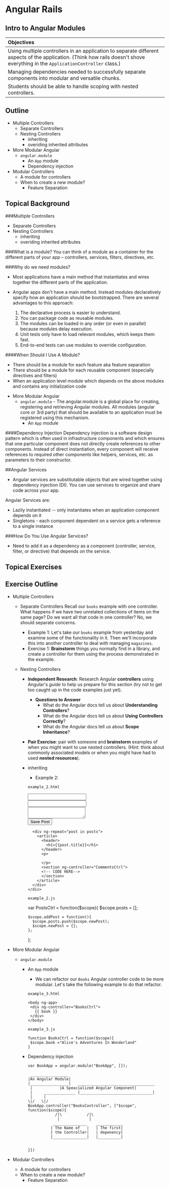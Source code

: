 # Angular Rails
## Intro to Angular Modules


| Objectives |
| :---  |
| Using multiple controllers in an application to separate different aspects of the application. (Think how rails doesn't shove everything in the `ApplicationController` class.)|
| Managing dependencies needed to successfully separate components into modular and versatile chunks.  |
| Students should be able to handle scoping with nested controllers.  |

## Outline

* Multiple Controllers
  * Separate Controllers
  * Nesting Controllers
    * inheriting
    * overiding inherited attributes
* More Modular Angular
  * `angular.module`
    * An `App` module
    * Dependency injection
* Modular Controllers
  * A module for controllers
  * When to create a new module?
    * Feature Separation


## Topical Background

###Multiple Controllers
  * Separate Controllers
  * Nesting Controllers
    * inheriting
    * overiding inherited attributes

###What is a module?
You can think of a module as a container for the different parts of your app – controllers, services, filters, directives, etc.

###Why do we need modules?
- Most applications have a main method that instantiates and wires together the different parts of the application.

- Angular apps don't have a main method. Instead modules declaratively specify how an application should be bootstrapped. There are several advantages to this approach:

  1) The declarative process is easier to understand.
  2) You can package code as reusable modules.
  3) The modules can be loaded in any order (or even in parallel) because modules delay execution.
  4) Unit tests only have to load relevant modules, which keeps them fast.
  5) End-to-end tests can use modules to override configuration.

####When Should I Use A Module?
- There should be a module for each feature aka feature separation
- There should be a module for each reusable component (especially directives and filters)
- When an application level module which depends on the above modules and contains any initialization code

* More Modular Angular
  * `angular.module` - The angular.module is a global place for creating, registering and retrieving Angular modules. All modules (angular core or 3rd party) that should be available to an application must be registered using this mechanism.
    * An `App` module

####Dependency Injection
Dependency injection is a software design pattern which is often used in infrastructure components and which ensures that one particular component does not directly create references to other components. Instead of direct instantiation, every component will receive references to required other components like helpers, services, etc. as parameters to their constructor.
   
##Angular Services
- Angular services are substitutable objects that are wired together using dependency injection (DI). You can use services to organize and share code across your app.

Angular Services are:

  - Lazily instantiated -- only instantiates when an application component depends on it
  - Singletons - each component dependent on a service gets a reference to a single instance

###How Do You Use Angular Services?
  - Need to add it as a dependency as a component (controller, service, filter, or directive) that depends on the service.
 

## Topical Exercises


## Exercise Outline
* Multiple Controllers
  * Separate Controllers
    Recall our `books` example with one controller. What happens if we have two unrelated collections of items on the same page? Do we want all that code in one controller? No, we should separate concerns.
    * Example 1:
    Let's take our `books` example from yesterday and examine some of the functionality in it. Then we'll incorporate this into another controller to deal with managing `magazines`.
    * Exercise 1: 
    **Brainstorm** things you normally find in a library, and create a controller for them using the process demonstrated in the example. 
    
  * Nesting Controllers
    * **Independent Research**: Research Angular **controllers** using Angular's *guide* to help us prepare for this section (try not to get too caught up in the code examples just yet).
      * **Questions to Answer**
        * What do the Angular docs tell us about **Understanding Controllers**?
        * What do the Angular docs tell us about **Using Controllers Correctly**?
        * What do the Angular docs tell us about **Scope Inheritance**?
    
    * **Pair Exercise**: pair with someone and **brainstorm** examples of when you might want to use nested controllers. (Hint: think about commonly associated models or when you might have had to used **nested resources**).
    * inheriting
      * Example 2:
      
      `example_2.html`
      

      
        <!DOCTYPE html>
        <html>
        <head>
        <script src="https://ajax.googleapis.com/ajax/libs/angularjs/1.2.14/angular.min.js"></script>
          <meta charset="utf-8">
          <title>Nested Controllers</title>
        </head>
        <body ng-app>
          <div ng-controller="PostsCtrl">
            <form ng-submit="addPost()">
              <input type="text" ng-model="newPost.title"><br>
              <input type="text" ng-model="newPost.author"><br>
              <textarea ng-model="newPost.content"></textarea><br>
              <button>Save Post</button>
            </form>
            
            <div ng-repeat="post in posts">
              <article>
                <header>
                  <h1>{{post.title}}</h1>
                </header>
                <p>
                  
                </p>
                <section ng-controller="CommentsCtrl">
                <!-- CODE HERE-->
                </section>
              </article>
            </div>
          </div>
        </body>
        </html>

      `example_2.js`
      
        var PostsCtrl = function($scope){
          $scope.posts = [];
          
          $scope.addPost = function(){
            $scope.posts.push($scope.newPost);
            $scope.newPost = {};
          };
        };

    
* More Modular Angular
  * `angular.module`
    * An `App` module
      * We can refactor our `Books` Angular controller code to be more modular. Let's take the following example to do that refactor.
       
       `example_3.html`
       
       ```
      <body ng-app>
        <div ng-controller="BooksCtrl">
          {{ book }}
        </div>
      </body>
       ```
       
       `example_3.js`
       
       ```
       function BooksCtrl = function($scope){
        $scope.book ="Alice's Adventures In Wonderland"
       }
       
       ```
    * Dependency injection
      
      ```
      var BookApp = angular.module("BookApp", []);
      
       _________________
      |An Angular Module|
      |_________________|   __________________________________
       |            |A Speacialized Angular Component|
       |     ______________ |________________________________|
       |     |
      \|/   \|/
      BookApp.controller("BooksController", ["$scope", function($scope){
                  /|\           /|\
                   |             |
                 _______________    ____________
                | The Name of   |   | The first|
                | the Controller|   | depenency|
                |_______________|   |__________|
            
        
      }])
    
      ```
* Modular Controllers
  * A module for controllers
  * When to create a new module?
    * Feature Separation